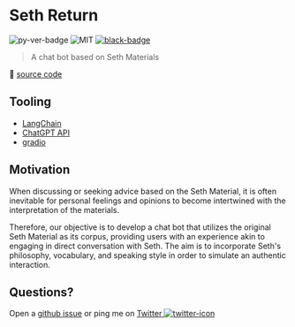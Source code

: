 # Seth Return

![py-ver-badge] ![MIT] [![black-badge]][black-url]

[MIT]: https://img.shields.io/github/license/hoishing/seth-return
[py-ver-badge]: https://img.shields.io/pypi/pyversions/pipable
[black-badge]: https://img.shields.io/badge/code%20style-black-000000.svg
[black-url]: https://github.com/psf/black

> A chat bot based on Seth Materials

🔗 [source code](https://github.com/hoishing/seth-return)

## Tooling

- [LangChain]
- [ChatGPT API]
- [gradio]

[LangChain]: https://github.com/hwchase17/langchain
[ChatGPT API]: https://platform.openai.com/docs/introduction
[gradio]: https://gradio.app/docs/

## Motivation

When discussing or seeking advice based on the Seth Material, it is often inevitable for personal feelings and opinions to become intertwined with the interpretation of the materials.

Therefore, our objective is to develop a chat bot that utilizes the original Seth Material as its corpus, providing users with an experience akin to engaging in direct conversation with Seth.
The aim is to incorporate Seth's philosophy, vocabulary, and speaking style in order to simulate an authentic interaction.

## Questions?

Open a [github issue] or ping me on [Twitter ![twitter-icon]][Twitter]

[github issue]: https://github.com/hoishing/seth-return/issues
[Twitter]: https://twitter.com/intent/tweet?text=https://github.com/hoishing/seth-return/%20%0D@hoishing
[twitter-icon]: https://api.iconify.design/logos/twitter.svg?width=20
